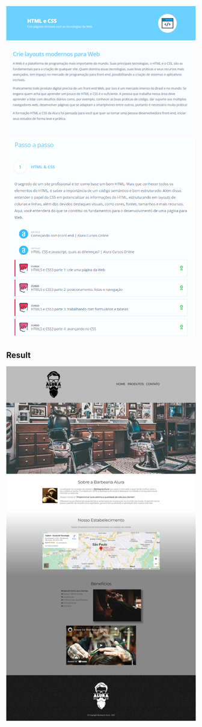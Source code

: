 <img src="https://raw.githubusercontent.com/guinatel/HTML-and-CSS-Alura/main/IMG/img%201.png">

<img src="https://raw.githubusercontent.com/guinatel/HTML-and-CSS-Alura/main/IMG/img%202.png" width="800" height="auto">

<img src="https://raw.githubusercontent.com/guinatel/HTML-and-CSS-Alura/main/IMG/img%203.png" width="800" height="auto">

## Result

<img src="https://raw.githubusercontent.com/guinatel/HTML-and-CSS-Alura/main/IMG/complete-page-for-web.jpg">
